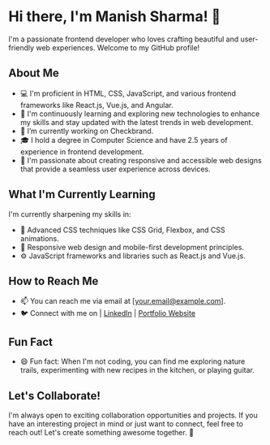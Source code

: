 # Hi there, I'm Manish Sharma! 👋

I'm a passionate frontend developer who loves crafting beautiful and user-friendly web experiences. Welcome to my GitHub profile! 

## About Me

- 💻 I'm proficient in HTML, CSS, JavaScript, and various frontend frameworks like React.js, Vue.js, and Angular.
- 🌱 I'm continuously learning and exploring new technologies to enhance my skills and stay updated with the latest trends in web development.
- 🔭 I’m currently working on Checkbrand.
- 🎓 I hold a degree in Computer Science and have 2.5 years of experience in frontend development.
- 🌟 I'm passionate about creating responsive and accessible web designs that provide a seamless user experience across devices.

## What I'm Currently Learning

I'm currently sharpening my skills in:

- 🚀 Advanced CSS techniques like CSS Grid, Flexbox, and CSS animations.
- 📱 Responsive web design and mobile-first development principles.
- ⚙️ JavaScript frameworks and libraries such as React.js and Vue.js.

## How to Reach Me

- 📫 You can reach me via email at [your.email@example.com].
- 🐦 Connect with me on | [LinkedIn](https://www.linkedin.com/in/manish-sharma-10a13b23a/) | [Portfolio Website](https://companydemo.in/demos/immanishsharma/)

## Fun Fact

- 😄 Fun fact: When I'm not coding, you can find me exploring nature trails, experimenting with new recipes in the kitchen, or playing guitar.

## Let's Collaborate!

I'm always open to exciting collaboration opportunities and projects. If you have an interesting project in mind or just want to connect, feel free to reach out! Let's create something awesome together. 🚀


